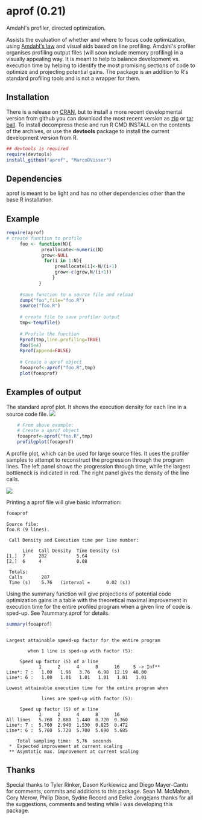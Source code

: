 aprof (0.21)
=====

Amdahl's profiler, directed optimization.

Assists the evaluation of whether and where to focus code optimization, using [Amdahl's law](https://en.wikipedia.org/wiki/Amdahl%27s_law) and visual aids based on line profiling. Amdahl's profiler organises profiling output files (will soon include memory profiling) in a visually appealing way. It is meant to help to balance development vs. execution time by helping to identify the most promising sections of code to optimize and projecting potential gains. The package is an addition to R's standard profiling tools and is not a wrapper for them.

## Installation

There is a release on [CRAN](http://cran.r-project.org/web/packages/aprof/index.html),
but to install a more recent developmental version from github you can download the most recent version as [zip](https://github.com/MarcoDVisser/choosecolor/zipball/master) 
or [tar ball](https://github.com/MarcoDVisser/choosecolor/tarball/master).
To install decompress these and run R CMD INSTALL on the contents of the archives, or use the **devtools** package to install the current development version from R.


```r
## devtools is required
require(devtools)
install_github("aprof", "MarcoDVisser")
```

## Dependencies

aprof is meant to be light and has no other dependencies other than the base R installation.

## Example
```r
require(aprof)
# create function to profile
     foo <- function(N){
             preallocate<-numeric(N)
             grow<-NULL
              for(i in 1:N){
                  preallocate[i]<-N/(i+1)
                  grow<-c(grow,N/(i+1))
                 }
            }
     
     #save function to a source file and reload
     dump("foo",file="foo.R")
     source("foo.R")
     
     # create file to save profiler output
     tmp<-tempfile()
     
     # Profile the function
     Rprof(tmp,line.profiling=TRUE)
     foo(5e4)
     Rprof(append=FALSE)
     
     # Create a aprof object
     fooaprof<-aprof("foo.R",tmp)
     plot(fooaprof)
```
## Examples of output
The standard aprof plot. It shows the execution density for each
line in a source code file.
![](http://i.imgur.com/lb1UBCI.png)

``` r
    # From above example:
    # Create a aprof object
    fooaprof<-aprof("foo.R",tmp)
    profileplot(fooaprof)
``` 

A profile plot, which can be used for large source files. It uses the profiler samples to attempt to reconstruct the progression through the program lines. The left panel shows the progression through time, while the largest bottleneck is indicated in red. The right panel gives the density of the line calls.

![](http://i.imgur.com/yFy3fLY.png)


Printing a aprof file will give basic information:
```r
fooaprof
```

```
Source file:
foo.R (9 lines).

 Call Density and Execution time per line number:

      Line  Call Density  Time Density (s)
[1,]  7     282           5.64            
[2,]  6     4             0.08            

 Totals:
 Calls		 287 
 Time (s)	 5.76 	(interval = 	 0.02 (s))
```

Using the summary function will give projections of potential code optimization gains in a table with the theoretical maximal improvement in execution time for the entire profiled program when a given line of code is sped-up. See ?summary.aprof for details.

```r
summary(fooaprof)
```
```

Largest attainable speed-up factor for the entire program

        when 1 line is sped-up with factor (S): 

	 Speed up factor (S) of a line 
            1      2      4      8      16     S -> Inf**
Line*: 7 :   1.00   1.96   3.76   6.98  12.19  48.00     
Line*: 6 :   1.00   1.01   1.01   1.01   1.01   1.01     

Lowest attainable execution time for the entire program when

             lines are sped-up with factor (S):

	 Speed up factor (S) of a line  
            1      2      4      8      16   
All lines   5.760  2.880  1.440  0.720  0.360
Line*: 7 :  5.760  2.940  1.530  0.825  0.472
Line*: 6 :  5.760  5.720  5.700  5.690  5.685

    Total sampling time:  5.76  seconds
 *  Expected improvement at current scaling
 ** Asymtotic max. improvement at current scaling
```


## Thanks
Special thanks to Tyler Rinker, Dason Kurkiewicz and Diego Mayer-Cantu for comments, commits and additions to this package.
Sean M. McMahon, Cory Merow, Philip Dixon, Sydne Record and Eelke Jongejans thanks for all the suggestions, comments and testing while I was developing this package.

